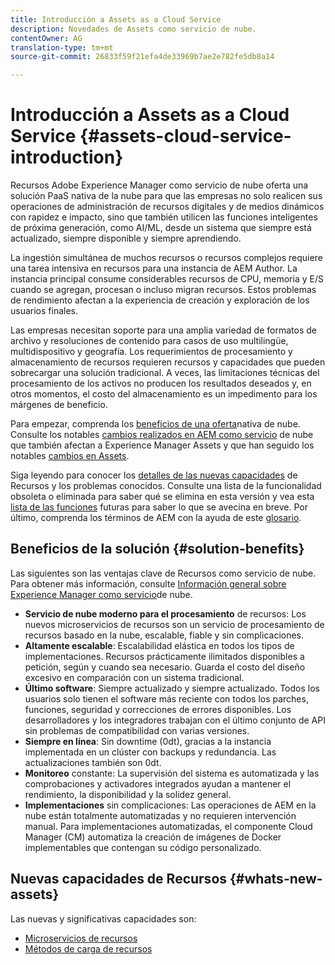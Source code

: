```yaml
---
title: Introducción a Assets as a Cloud Service
description: Novedades de Assets como servicio de nube.
contentOwner: AG
translation-type: tm+mt
source-git-commit: 26833f59f21efa4de33969b7ae2e782fe5db8a14

---
```



# Introducción a Assets as a Cloud Service {#assets-cloud-service-introduction}

<!-- Need review information from gklebus -->

Recursos Adobe Experience Manager como servicio de nube oferta una solución PaaS nativa de la nube para que las empresas no solo realicen sus operaciones de administración de recursos digitales y de medios dinámicos con rapidez e impacto, sino que también utilicen las funciones inteligentes de próxima generación, como AI/ML, desde un sistema que siempre está actualizado, siempre disponible y siempre aprendiendo.

La ingestión simultánea de muchos recursos o recursos complejos requiere una tarea intensiva en recursos para una instancia de AEM Author. La instancia principal consume considerables recursos de CPU, memoria y E/S cuando se agregan, procesan o incluso migran recursos. Estos problemas de rendimiento afectan a la experiencia de creación y exploración de los usuarios finales.

Las empresas necesitan soporte para una amplia variedad de formatos de archivo y resoluciones de contenido para casos de uso multilingüe, multidispositivo y geografía. Los requerimientos de procesamiento y almacenamiento de recursos requieren recursos y capacidades que pueden sobrecargar una solución tradicional. A veces, las limitaciones técnicas del procesamiento de los activos no producen los resultados deseados y, en otros momentos, el costo del almacenamiento es un impedimento para los márgenes de beneficio.

Para empezar, comprenda los [beneficios de una oferta](#solution-benefits)nativa de nube. Consulte los notables [cambios realizados en AEM como servicio](/help/release-notes/aem-cloud-changes.md) de nube que también afectan a Experience Manager Assets y que han seguido los notables [cambios en Assets](/help/assets/assets-cloud-changes.md).

Siga leyendo para conocer los [detalles de las nuevas capacidades](#whats-new-assets) de Recursos y los problemas [](/help/release-notes/known-issues.md)conocidos. Consulte una lista de la funcionalidad [](/help/release-notes/deprecated-removed-features.md) obsoleta o eliminada para saber qué se elimina en esta versión y vea esta [lista de las funciones](/help/release-notes/known-issues.md#upcoming-assets-capabilities) futuras para saber lo que se avecina en breve. Por último, comprenda los términos de AEM con la ayuda de este [glosario](/help/overview/terminology.md).

## Beneficios de la solución {#solution-benefits}

Las siguientes son las ventajas clave de Recursos como servicio de nube. Para obtener más información, consulte [Información general sobre Experience Manager como servicio](/help/overview/introduction.md)de nube.

* **Servicio de nube moderno para el procesamiento** de recursos: Los nuevos microservicios de recursos son un servicio de procesamiento de recursos basado en la nube, escalable, fiable y sin complicaciones.
* **Altamente escalable**: Escalabilidad elástica en todos los tipos de implementaciones. Recursos prácticamente ilimitados disponibles a petición, según y cuando sea necesario. Guarda el costo del diseño excesivo en comparación con un sistema tradicional.
* **Último software**: Siempre actualizado y siempre actualizado. Todos los usuarios solo tienen el software más reciente con todos los parches, funciones, seguridad y correcciones de errores disponibles. Los desarrolladores y los integradores trabajan con el último conjunto de API sin problemas de compatibilidad con varias versiones.
* **Siempre en línea**: Sin downtime (0dt), gracias a la instancia implementada en un clúster con backups y redundancia. Las actualizaciones también son 0dt.
* **Monitoreo** constante: La supervisión del sistema es automatizada y las comprobaciones y activadores integrados ayudan a mantener el rendimiento, la disponibilidad y la solidez general.
* **Implementaciones** sin complicaciones: Las operaciones de AEM en la nube están totalmente automatizadas y no requieren intervención manual. Para implementaciones automatizadas, el componente Cloud Manager (CM) automatiza la creación de imágenes de Docker implementables que contengan su código personalizado.

## Nuevas capacidades de Recursos {#whats-new-assets}

Las nuevas y significativas capacidades son:

* [Microservicios de recursos](/help/assets/asset-microservices-overview.md)
* [Métodos de carga de recursos](/help/assets/add-assets.md)
